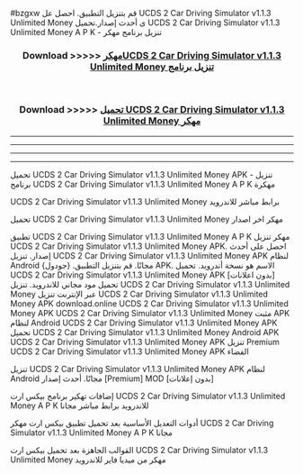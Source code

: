 #bzgxw قم بتنزيل التطبيق. احصل عل UCDS 2 Car Driving Simulator v1.1.3 Unlimited Money  ى أحدث إصدار.تحميل UCDS 2 Car Driving Simulator v1.1.3 Unlimited Money  A P K - تنزيل برنامج مهكر



<div align="center">
<h3>Download >>>>> <a href="https://ar-sites.web.app/?ar= UCDS 2 Car Driving Simulator v1.1.3 Unlimited Money ">مهكرUCDS 2 Car Driving Simulator v1.1.3 Unlimited Money  تنزيل برنامج</a></h3><br>

<h3>Download >>>>> <a href="https://ar-sites.web.app/?ar= UCDS 2 Car Driving Simulator v1.1.3 Unlimited Money ">تحميل UCDS 2 Car Driving Simulator v1.1.3 Unlimited Money  مهكر</a></h3>
</div>


----------------------------------------------------------

----------------------------------------------------------

----------------------------------------------------------

----------------------------------------------------------


تحميل UCDS 2 Car Driving Simulator v1.1.3 Unlimited Money  APK - تنزيل برنامج UCDS 2 Car Driving Simulator v1.1.3 Unlimited Money  A P K مهكرة

UCDS 2 Car Driving Simulator v1.1.3 Unlimited Money  برابط مباشر للاندرويد

تحميل UCDS 2 Car Driving Simulator v1.1.3 Unlimited Money  مهكر اخر اصدار

تطبيق UCDS 2 Car Driving Simulator v1.1.3 Unlimited Money  A P K مهكر
تنزيل UCDS 2 Car Driving Simulator v1.1.3 Unlimited Money  APK. احصل على أحدث إصدار.
تنزيل UCDS 2 Car Driving Simulator v1.1.3 Unlimited Money  APK لنظام Android مجانًا.
قم بتنزيل التطبيق. {جودول} APK. الاسم هو نسخة أندرويد.
تحميل UCDS 2 Car Driving Simulator v1.1.3 Unlimited Money  APK [بدون اعلانات]
تحميل مود مجاني للاندرويد.
تنزيل UCDS 2 Car Driving Simulator v1.1.3 Unlimited Money  عبر الإنترنت
تنزيل UCDS 2 Car Driving Simulator v1.1.3 Unlimited Money  APK
download.online UCDS 2 Car Driving Simulator v1.1.3 Unlimited Money  APK
UCDS 2 Car Driving Simulator v1.1.3 Unlimited Money  مثبت APK لنظام Android
UCDS 2 Car Driving Simulator v1.1.3 Unlimited Money  APK
تحميل UCDS 2 Car Driving Simulator v1.1.3 Unlimited Money  Android APK
UCDS 2 Car Driving Simulator v1.1.3 Unlimited Money  APK تنزيل Premium
UCDS 2 Car Driving Simulator v1.1.3 Unlimited Money  APK الفضاء

تنزيل UCDS 2 Car Driving Simulator v1.1.3 Unlimited Money  APK لنظام Android مجانًا. أحدث إصدار [Premium] MOD [بدون إعلانات]

إضافات تهكير برنامج بيكس ارت UCDS 2 Car Driving Simulator v1.1.3 Unlimited Money  A P K للاندرويد برابط مباشر مجانا

أدوات التعديل الأساسية بعد تحميل تطبيق بيكس ارت مهكر UCDS 2 Car Driving Simulator v1.1.3 Unlimited Money  A P K مجانا

القوالب الجاهزة بعد تحميل بيكس ارت UCDS 2 Car Driving Simulator v1.1.3 Unlimited Money  مهكر من ميديا فاير للاندرويد



